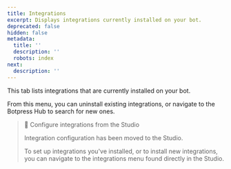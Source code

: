 ```yaml
---
title: Integrations
excerpt: Displays integrations currently installed on your bot.
deprecated: false
hidden: false
metadata:
  title: ''
  description: ''
  robots: index
next:
  description: ''
---
```

This tab lists integrations that are currently installed on your bot.

From this menu, you can uninstall existing integrations, or navigate to the Botpress Hub to search for new ones.

> 📘 Configure integrations from the Studio
> 
> Integration configuration has been moved to the Studio.
> 
> To set up integrations you've installed, or to install new integrations, you can navigate to the integrations menu found directly in the Studio.